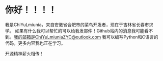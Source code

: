 # 你好！！！！

我是ChiYuLmiunia，来自安徽省合肥市的菜鸟开发者，现在于吉林省长春市求学。
如果有什么我可以帮忙的可以给我发邮件！Github站内的消息我可能看不到。我的邮箱是ChiYuLmiuniaZYC@outlook.com
我可以编写Python和C语言的代码，更多内容我也正在学习。

开源精神薪火相传！

